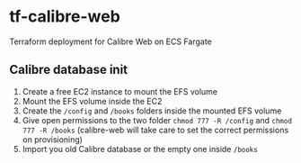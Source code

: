 # tf-calibre-web

Terraform deployment for Calibre Web on ECS Fargate

## Calibre database init

1. Create a free EC2 instance to mount the EFS volume
2. Mount the EFS volume inside the EC2
3. Create the `/config` and `/books` folders inside the mounted EFS volume
4. Give open permissions to the two folder `chmod 777 -R /config` and `chmod 777 -R /books` (calibre-web will take care to set the correct permissions on provisioning)
5. Import you old Calibre database or the empty one inside `/books`

